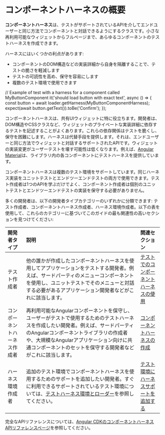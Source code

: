 # コンポーネントハーネスの概要

<strong>コンポーネントハーネス</strong>は、テストがサポートされているAPIを介してエンドユーザーと同じ方法でコンポーネントと対話できるようにするクラスです。小さな再利用可能なウィジェットからフルページまで、あらゆるコンポーネントのテストハーネスを作成できます。

ハーネスにはいくつかの利点があります:

- コンポーネントのDOM構造などの実装詳細から自身を隔離することで、テストの脆さを軽減します
- テストの可読性を高め、保守を容易にします
- 複数のテスト環境で使用できます

<docs-code language="typescript">
// Example of test with a harness for a component called MyButtonComponent
it('should load button with exact text', async () => {
  const button = await loader.getHarness(MyButtonComponentHarness);
  expect(await button.getText()).toBe('Confirm');
});
</docs-code>

コンポーネントハーネスは、共有UIウィジェットに特に役立ちます。開発者は、DOM構造やCSSクラスなど、ウィジェットのプライベートな実装詳細に依存するテストを記述することがよくあります。これらの依存関係はテストを脆くし、保守を困難にします。ハーネスは代替手段を提供します。それは、エンドユーザーと同じ方法でウィジェットと対話するサポートされたAPIです。ウィジェットの実装変更がユーザーテストを壊す可能性は低くなります。例えば、[Angular Material](https://material.angular.dev/components/categories)は、ライブラリ内の各コンポーネントにテストハーネスを提供しています。

コンポーネントハーネスは複数のテスト環境をサポートしています。同じハーネス実装をユニットテストとエンドツーエンドテストの両方で使用できます。テスト作成者は1つのAPIを学ぶだけでよく、コンポーネント作成者は個別のユニットテストとエンドツーエンドテストの実装を保守する必要がありません。

多くの開発者は、以下の開発者タイプカテゴリーのいずれかに分類できます: テスト作成者、コンポーネントハーネス作成者、ハーネス環境作成者。以下の表を使用して、これらのカテゴリーに基づいてこのガイドの最も関連性の高いセクションを見つけてください:

| 開発者タイプ              | 説明                                                                                                                                                                                                                                                                                            | 関連セクション                                                                                             |
| :-------------------------- | :------------------------------------------------------------------------------------------------------------------------------------------------------------------------------------------------------------------------------------------------------------------------------------- | :----------------------------------------------------------------------------------------------------------- |
| テスト作成者                | 他の誰かが作成したコンポーネントハーネスを使用してアプリケーションをテストする開発者。例えば、サードパーティのメニューコンポーネントを使用し、ユニットテストでそのメニューと対話する必要があるアプリケーション開発者などがこれに該当します。                                                                       | [テストでのコンポーネントハーネスの使用](guide/testing/using-component-harnesses)                                |
| コンポーネントハーネス作成者   | 再利用可能なAngularコンポーネントを保守し、ユーザーがテストで使用するためのテストハーネスを作成したい開発者。例えば、サードパーティのAngularコンポーネントライブラリの作成者や、大規模なAngularアプリケーション向けに共通コンポーネントのセットを保守する開発者などがこれに該当します。             | [コンポーネントハーネスの作成](guide/testing/creating-component-harnesses)               |
| ハーネス環境作成者 | 追加のテスト環境でコンポーネントハーネスを使用するためのサポートを追加したい開発者。すぐに利用できるサポートされているテスト環境については、[テストハーネス環境とローダー](guide/testing/using-component-harnesses#test-harness-environments-and-loaders)を参照してください。 | [テスト環境にハーネスサポートを追加する](guide/testing/component-harnesses-testing-environments) |

完全なAPIリファレンスについては、[Angular CDKのコンポーネントハーネスAPIリファレンスページ](/api#angular_cdk_testing)を参照してください。

